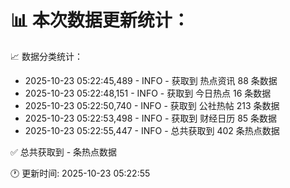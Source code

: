 📊 本次数据更新统计：
==========================

📈 数据分类统计：
- 2025-10-23 05:22:45,489 - INFO - 获取到 热点资讯 88 条数据
- 2025-10-23 05:22:48,151 - INFO - 获取到 今日热点 16 条数据
- 2025-10-23 05:22:50,740 - INFO - 获取到 公社热帖 213 条数据
- 2025-10-23 05:22:53,498 - INFO - 获取到 财经日历 85 条数据
- 2025-10-23 05:22:55,447 - INFO - 总共获取到 402 条热点数据

✅ 总共获取到 - 条热点数据

🕐 更新时间: 2025-10-23 05:22:55
